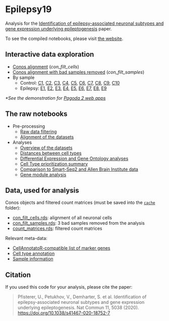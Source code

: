 # Epilepsy19
Analysis for the [Identification of epilepsy-associated neuronal subtypes and gene expression underlying epileptogenesis](https://doi.org/10.1038/s41467-020-18752-7) paper.

To see the compiled notebooks, please visit [the website](https://khodosevichlab.github.io/Epilepsy19/).

## Interactive data exploration

- [Conos alignment](http://pklab.med.harvard.edu/viktor/pagodaURL/index.html?fileURL=http://pklab.med.harvard.edu/viktor/publications/Epilepsy19/con_filt_cells.bin) (*con_filt_cells*)
- [Conos alignment with bad samples removed](http://pklab.med.harvard.edu/viktor/pagodaURL/index.html?fileURL=http://pklab.med.harvard.edu/viktor/publications/Epilepsy19/con_filt_samples.bin) (*con_filt_samples*)
- By sample
  - Control: 
[C1](http://pklab.med.harvard.edu/viktor/pagodaURL/index.html?embedding=UMAP&fileURL=http://pklab.med.harvard.edu/viktor/publications/Epilepsy19/C1.bin), [C2](http://pklab.med.harvard.edu/viktor/pagodaURL/index.html?embedding=UMAP&fileURL=http://pklab.med.harvard.edu/viktor/publications/Epilepsy19/C2.bin), [C3](http://pklab.med.harvard.edu/viktor/pagodaURL/index.html?embedding=UMAP&fileURL=http://pklab.med.harvard.edu/viktor/publications/Epilepsy19/C3.bin), [C4](http://pklab.med.harvard.edu/viktor/pagodaURL/index.html?embedding=UMAP&fileURL=http://pklab.med.harvard.edu/viktor/publications/Epilepsy19/C4.bin), [C5](http://pklab.med.harvard.edu/viktor/pagodaURL/index.html?embedding=UMAP&fileURL=http://pklab.med.harvard.edu/viktor/publications/Epilepsy19/C5.bin), [C6](http://pklab.med.harvard.edu/viktor/pagodaURL/index.html?embedding=UMAP&fileURL=http://pklab.med.harvard.edu/viktor/publications/Epilepsy19/C6.bin), [C7](http://pklab.med.harvard.edu/viktor/pagodaURL/index.html?embedding=UMAP&fileURL=http://pklab.med.harvard.edu/viktor/publications/Epilepsy19/C7.bin), [C8](http://pklab.med.harvard.edu/viktor/pagodaURL/index.html?embedding=UMAP&fileURL=http://pklab.med.harvard.edu/viktor/publications/Epilepsy19/C8.bin), [C9](http://pklab.med.harvard.edu/viktor/pagodaURL/index.html?embedding=UMAP&fileURL=http://pklab.med.harvard.edu/viktor/publications/Epilepsy19/C9.bin), [C10](http://pklab.med.harvard.edu/viktor/pagodaURL/index.html?embedding=UMAP&fileURL=http://pklab.med.harvard.edu/viktor/publications/Epilepsy19/C10.bin)
  - Epilepsy: 
[E1](http://pklab.med.harvard.edu/viktor/pagodaURL/index.html?embedding=UMAP&fileURL=http://pklab.med.harvard.edu/viktor/publications/Epilepsy19/E1.bin), [E2](http://pklab.med.harvard.edu/viktor/pagodaURL/index.html?embedding=UMAP&fileURL=http://pklab.med.harvard.edu/viktor/publications/Epilepsy19/E2.bin), [E3](http://pklab.med.harvard.edu/viktor/pagodaURL/index.html?embedding=UMAP&fileURL=http://pklab.med.harvard.edu/viktor/publications/Epilepsy19/E3.bin), [E4](http://pklab.med.harvard.edu/viktor/pagodaURL/index.html?embedding=UMAP&fileURL=http://pklab.med.harvard.edu/viktor/publications/Epilepsy19/E4.bin), [E5](http://pklab.med.harvard.edu/viktor/pagodaURL/index.html?embedding=UMAP&fileURL=http://pklab.med.harvard.edu/viktor/publications/Epilepsy19/E5.bin), [E6](http://pklab.med.harvard.edu/viktor/pagodaURL/index.html?embedding=UMAP&fileURL=http://pklab.med.harvard.edu/viktor/publications/Epilepsy19/E6.bin), [E7](http://pklab.med.harvard.edu/viktor/pagodaURL/index.html?embedding=UMAP&fileURL=http://pklab.med.harvard.edu/viktor/publications/Epilepsy19/E7.bin), [E8](http://pklab.med.harvard.edu/viktor/pagodaURL/index.html?embedding=UMAP&fileURL=http://pklab.med.harvard.edu/viktor/publications/Epilepsy19/E8.bin), [E9](http://pklab.med.harvard.edu/viktor/pagodaURL/index.html?embedding=UMAP&fileURL=http://pklab.med.harvard.edu/viktor/publications/Epilepsy19/E9.bin)

*\*See the demonstration for [Pagoda 2 web apps](https://www.youtube.com/watch?v=j6PmRtOBTRM)*

## The raw notebooks
- Pre-processing
  - [Raw data filtering](./analysis/prep_filtration.Rmd)
  - [Alignment of the datasets](./analysis/prep_alignment.Rmd)
- Analyses
  - [Overview of the datasets](./analysis/fig_overview.Rmd)
  - [Distances between cell types](./analysis/fig_type_distance.Rmd)
  - [Differential Expression and Gene Ontology analyses](./analysis/fig_go.Rmd)
  - [Cell Type prioritization summary](./analysis/fig_summary.Rmd)
  - [Comparison to Smart-Seq2 and Allen Brain Institute data](./analysis/fig_smart_seq.Rmd)
  - [Gene module analysis](./gene_modules/)

## Data, used for analysis

Conos objects and filtered count matrices (must be saved into the [`cache`](./cache) folder):
- [con_filt_cells.rds](http://pklab.med.harvard.edu/viktor/publications/Epilepsy19/con_filt_cells.rds): alignment of all neuronal cells
- [con_filt_samples.rds](http://pklab.med.harvard.edu/viktor/publications/Epilepsy19/con_filt_samples.rds): 3 bad samples removed from the analysis
- [count_matrices.rds](http://pklab.med.harvard.edu/viktor/publications/Epilepsy19/count_matrices.rds): filtered count matrices

Relevant meta-data:
- [CellAnnotatoR-compatible list of marker genes](./metadata/neuron_markers.txt)
- [Cell type annotation](./metadata/annotation.csv)
- [Sample information](./metadata/sample_info.csv)

<!--
## Prepare data

Before running the analyses, create the necessary folders

```
mkdir -p output/overview output/fig_type_diff output/fig_go/gene_scattermaps output/fig_go/pathway_clustering output/total_ranking output/fig_neun output/fig_smart_seq
```
-->

## Citation

If you used this code for your analysis, please cite the paper:

> Pfisterer, U., Petukhov, V., Demharter, S. et al. Identification of epilepsy-associated neuronal subtypes and gene expression underlying epileptogenesis. Nat Commun 11, 5038 (2020). https://doi.org/10.1038/s41467-020-18752-7
